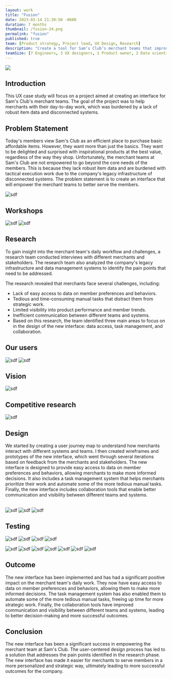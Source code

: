 ```yaml
---
layout: work
title: "Fusion"
date: 2023-02-14 21:39:50 -0600
duration: 7 months
thumbnail: /fusion-24.png
permalink: "fusion"
published: true
team: [Product strategy, Project lead, UX Design, Research]
description: "Create a tool for Sam’s Club’s merchant teams that improves their lives by removing mundane tasks so they can focus the majority of their time crafting more delightful experiences for the customer."
teamSize: [7 Engineers, 3 UX designers, 1 Product owner, 2 Data scientists, 1 Content designer]
---
```


![](./portfolio/portfolio/fusion/fusion-24.png)

<div class="grid-6 grid-1-mobile">
  <div>
    <h2>Introduction</h2>
    <p>This UX case study will focus on a project aimed at creating an interface for Sam's Club's merchant teams. The goal of the project was to help merchants with their day-to-day work, which was burdened by a lack of robust item data and disconnected systems.</p>
  </div>
  <div>
    <h2>Problem Statement</h2>
    <p>Today's members view Sam's Club as an efficient place to purchase basic affordable items. However, they want more than just the basics. They want to be delighted and surprised with inspirational products at the best value, regardless of the way they shop. Unfortunately, the merchant teams at Sam's Club are not empowered to go beyond the core needs of the members. This is because they lack robust item data and are burdened with tactical execution work due to the company's legacy infrastructure of disconnected systems. The problem statement is to create an interface that will empower the merchant teams to better serve the members.</p>
  </div>
</div>

![sdf](./portfolio/portfolio/fusion/fusion-9.png)

## Workshops

![sdf](./portfolio/portfolio/fusion/fusion-11.png)
![sdf](./portfolio/portfolio/fusion/fusion-12.png)

## Research

<div class="grid-6 grid-1-mobile">
  <div>
    <p>To gain insight into the merchant team's daily workflow and challenges, a research team conducted interviews with different merchants and stakeholders. The research team also analyzed the company's legacy infrastructure and data management systems to identify the pain points that need to be addressed.</p>
  </div>
  <div>
    <p>The research revealed that merchants face several challenges, including:</p>
    <ul>
      <li>Lack of easy access to data on member preferences and behaviors.</li>
      <li>Tedious and time-consuming manual tasks that distract them from strategic work.</li>
      <li>Limited visibility into product performance and member trends.</li>
      <li>Inefficient communication between different teams and systems.</li>
      <li>Based on this research, the team identified three main areas to focus on in the design of the new interface: data access, task management, and collaboration.</li>
    </ul>
  </div>
</div>

## Our users

![sdf](./portfolio/portfolio/fusion/fusion-5.png)
![sdf](./portfolio/portfolio/fusion/fusion-21.png)

## Vision

![sdf](./portfolio/portfolio/fusion/fusion-25.png)

## Competitive research

![sdf](./portfolio/portfolio/fusion/fusion-19.png)

<div>
  <h2>Design</h2>
  <div class="columns-2">
    We started by creating a user journey map to understand how merchants interact with different systems and teams. I then created wireframes and prototypes of the new interface, which went through several iterations based on feedback from the merchants and stakeholders. The new interface is designed to provide easy access to data on member preferences and behaviors, allowing merchants to make more informed decisions. It also includes a task management system that helps merchants prioritize their work and automate some of the more tedious manual tasks. Finally, the new interface includes collaboration tools that enable better communication and visibility between different teams and systems.
  </div>
</div>

<br>

![sdf](./portfolio/portfolio/fusion/fusion-10.png)
![sdf](./portfolio/portfolio/fusion/fusion-4.png)
![sdf](./portfolio/portfolio/fusion/fusion-8.png)

## Testing

![sdf](./portfolio/portfolio/fusion/fusion-15.png)
![sdf](./portfolio/portfolio/fusion/fusion-1.png)
![sdf](./portfolio/portfolio/fusion/fusion-2.png)
![sdf](./portfolio/portfolio/fusion/fusion-16.png)

![sdf](./portfolio/portfolio/fusion/fusion-3.png)
![sdf](./portfolio/portfolio/fusion/fusion-6.png)
![sdf](./portfolio/portfolio/fusion/fusion-7.png)
![sdf](./portfolio/portfolio/fusion/fusion-14.png)
![sdf](./portfolio/portfolio/fusion/fusion-17.png)
![sdf](./portfolio/portfolio/fusion/fusion-18.png)
![sdf](./portfolio/portfolio/fusion/fusion-20.png)

<!-- ![sdf](./portfolio/portfolio/fusion/fusion-22.png) -->

  <div class="grid-6 grid-1-mobile">
    <h2>Outcome</h2>
    <p>The new interface has been implemented and has had a significant positive impact on the merchant team's daily work. They now have easy access to data on member preferences and behaviors, allowing them to make more informed decisions. The task management system has also enabled them to automate some of the more tedious manual tasks, freeing up time for more strategic work. Finally, the collaboration tools have improved communication and visibility between different teams and systems, leading to better decision-making and more successful outcomes.</p>
  </div>
  <div class="grid-6 grid-1-mobile">
    <h2>Conclusion</h2>
    <p>The new interface has been a significant success in empowering the merchant team at Sam's Club. The user-centered design process has led to a solution that addresses the pain points identified in the research phase. The new interface has made it easier for merchants to serve members in a more personalized and strategic way, ultimately leading to more successful outcomes for the company.</p>
  </div>
